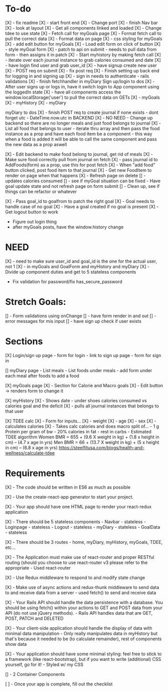 # To-do
[X] - fix readme
[X] - start front end
[X] - Change port
[X] - finish Nav bar
[X] - look at layout
[X] - Get all components linked and loaded
[X] - Change tdee to use state
[X] - Fetch call for myGoals page
[X] - Format fetch call to pull the correct data
[X] - Format data on page
[X] - css styling for myGoals
[X] - add edit button for myGoals
[X] - Load edit form on click of button
[X] - style myGoal form
[X] - patch to api on submit
    - needs to pull data from form
    - then assigns it in patch
[X] - Start myhistory by making fetch call
[X] - iterate over each journal instance to grab calories consumed and date
[X] - have login find user and grab user_id
[X] - have signup create new user
    [X] - POST req on submit
    [X] - fix post req
[X] - Finish setting up back end for logging in and signing up
[X] - sign in needs to authenticate - rails validations
[X] - finish fetchhandler in myDiary
Sign up/login to dos
[X] - After user signs up or logs in, have it switch login to App component using the loggedIn state
[X] - have all components access the window.localStorage('user') to pull the correct data on GETs
   [X] - myGoals
   [X] - myHistory
   [X] - myDiary

myDiary to dos
[X] - finish POST req to create journal if none exists - dont forget utc - DateTime.now.utc in BACKEND
[X] - NO NEED - Change up backend so there are no longer meals and just food belongs to journal
[X] - List all food that belongs to user
    - iterate thru array and then pass the food instance as a prop and have each food item be a component
    - this way when a food is added it will be able to call the same component and pass the new data as a prop aswell

[X] - Edit backend to make food belong to journal, get rid of meals
[X] - Make sure food correctly pull from journal on fetch
[X] - pass journal id to AddFoods(form) as a prop, use this for post fetch
[X] - When "add food" button clicked, post food item to that journal
[X] - Get new FoodItem to render on page when that happens
[X] - Refresh page on delete
[] - updates calories consumed
[] - see if myGoal situation can be fixed
    - Have goal update state and not refresh page on form submit
[] - Clean up, see if things can be refactor or whatever

[X] - Pass goal_id to goalfrom to patch the right goal
[X] - Goal needs to handle case of no goal
[X] - Have a goal created if no goal is present
[X] - Get logout button to work

- Figure out login thing
- after myGoals posts, have the window.history change

# NEED
[X] - need to make sure user_id and goal_id is the one for the actual user, not 1
    [X] - in myGoals and GoalForm and myHistory and myDiary
[X] - Divide up component duties and get to 5 stateless components
- Fix validation for password/fix has_secure_password

# Stretch Goals:
[] - Form validations using onChange
[] - have form render in and out
[] - error messages for mis input
[] - have sign up check if user exists

# Sections
[X] Login/sign up page
    - form for login
    - link to sign up page
    - form for sign in

[] myDiary page
    - List meals
    - List foods under meals
    - add form under each meal after foods to add a food

[X] myGoals page 
    [X] - Section for Calorie and Macro goals
    [X] - Edit button -> renders form to change it

[X] myHistory
    [X] - Shows date
        - under shoes calories consumed vs calories goal and the deficit
    [X] - pulls all journal instances that belongs to that user

[X] TDEE calc
    [X] - Form for inputs...
        [X] - weight
        [X] - age
        [X] - sex
        [X] - calculates calories
    [X] - Takes calc calories and does macro split of...
        - 1 g Protein per gram of bw
        - 20% calories in fat
        - rest in carbs
    - Estimated TDEE algorithm
    Women BMR = 655 + (9.6 X weight in kg) + (1.8 x height in cm) – (4.7 x age in yrs)
    Men BMR = 66 + (13.7 X weight in kg) + (5 x height in cm) – (6.8 x age in yrs)
    https://steelfitusa.com/blogs/health-and-wellness/calculate-tdee

# Requirements

[X] - The code should be written in ES6 as much as possible

[X] - Use the create-react-app generator to start your project.

[X] - Your app should have one HTML page to render your react-redux application

[X] - There should be 5 stateless components
    - Navbar - stateless
    - Loginpage - stateless
    - Logout - stateless
    - myDiary - stateless
    - GoalData - stateless

[X] - There should be 3 routes
    - home, myDiary, myHistory, myGoals, TDEE, etc...

[X] - The Application must make use of react-router and proper RESTful routing (should you choose to use react-router v3 please refer to the appropriate
    - Used react-router

[X] - Use Redux middleware to respond to and modify state change

[X] - Make use of async actions and redux-thunk middleware to send data to and receive data from a server
    - used fetch() to send and receive data

[X] - Your Rails API should handle the data persistence with a database. You should be using fetch() within your actions to GET and POST data from your API (do not use jQuery methods).
    - Rails API handles data that are GET, POST, PATCH and DELETED

[X] - Your client-side application should handle the display of data with minimal data manipulation
    - Only really manipulates data in myHistory but that's because it needed to be (to calculate remainder), rest of components show data

[X] - Your application should have some minimal styling: feel free to stick to a framework (like react-bootstrap), but if you want to write (additional) CSS yourself, go for it!
    - Styled w/ my CSS

[] - 2 Container Components

[ ] - Once your app is complete, fill out the checklist
